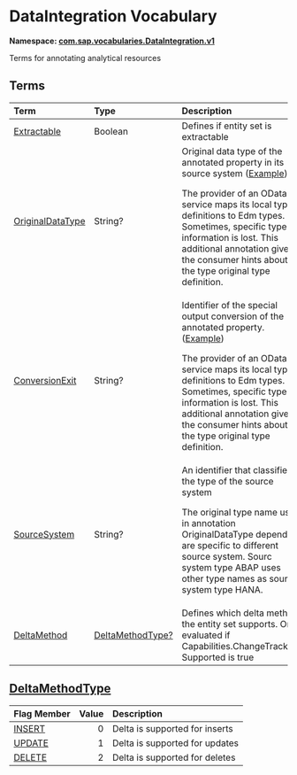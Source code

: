 # DataIntegration Vocabulary
**Namespace: [com.sap.vocabularies.DataIntegration.v1](DataIntegration.xml)**

Terms for annotating analytical resources


## Terms

Term|Type|Description
:---|:---|:----------
[Extractable](DataIntegration.xml#L32)|Boolean|<a name="Extractable"></a>Defines if entity set is extractable
[OriginalDataType](DataIntegration.xml#L35)|String?|<a name="OriginalDataType"></a>Original data type of the annotated property in its source system ([Example](DataIntegration.xml#L38))<p>The provider of an OData service maps its local type definitions to Edm types. Sometimes, specific type information is lost. This additional annotation gives the consumer hints about the type original type definition.</p>
[ConversionExit](DataIntegration.xml#L51)|String?|<a name="ConversionExit"></a>Identifier of the special output conversion of the annotated property. ([Example](DataIntegration.xml#L54))<p>The provider of an OData service maps its local type definitions to Edm types. Sometimes, specific type information is lost. This additional annotation gives the consumer hints about the type original type definition.</p>
[SourceSystem](DataIntegration.xml#L67)|String?|<a name="SourceSystem"></a>An identifier that classifies the type of the source system<p>The original type name used in annotation OriginalDataType depend are specific to different source system. Sourc system type ABAP uses other type names as source system type HANA.</p>
[DeltaMethod](DataIntegration.xml#L82)|[DeltaMethodType?](#DeltaMethodType)|<a name="DeltaMethod"></a>Defines which delta method the entity set supports. Only evaluated if Capabilities.ChangeTracking Supported is true

## <a name="DeltaMethodType"></a>[DeltaMethodType](DataIntegration.xml#L71)


Flag Member|Value|Description
:-----|----:|:----------
[INSERT](DataIntegration.xml#L72)|0|Delta is supported for inserts
[UPDATE](DataIntegration.xml#L75)|1|Delta is supported for updates
[DELETE](DataIntegration.xml#L78)|2|Delta is supported for deletes
